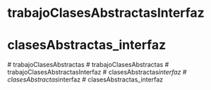 # trabajoClasesAbstractasInterfaz
# clasesAbstractas_interfaz
#   t r a b a j o C l a s e s A b s t r a c t a s  
 #   t r a b a j o C l a s e s A b s t r a c t a s  
 #   t r a b a j o C l a s e s A b s t r a c t a s I n t e r f a z  
 #   c l a s e s A b s t r a c t a s _ i n t e r f a z  
 #   c l a s e s A b s t r a c t a s _ i n t e r f a z  
 #   c l a s e s A b s t r a c t a s _ i n t e r f a z  
 